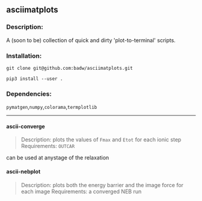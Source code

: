 ## asciimatplots

### Description:
A (soon to be) collection of quick and dirty 'plot-to-terminal' scripts.

### Installation:

```git clone git@github.com:badw/asciimatplots.git```

```pip3 install --user .```

### Dependencies:

`pymatgen`,`numpy`,`colorama`,`termplotlib`

______
#### ascii-converge

> Description: 
> plots the values of `Fmax` and `Etot` for each ionic step
> Requirements:
> `OUTCAR`

can be used at anystage of the relaxation

#### ascii-nebplot

> Description:
> plots both the energy barrier and the image force for each image
> Requirements:
> a converged NEB run

